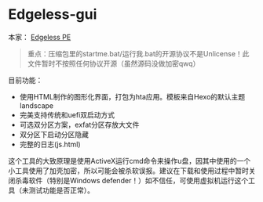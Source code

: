 # Edgeless-gui

本家： [Edgeless PE](https://home.edgeless.top/)

> 重点：压缩包里的startme.bat/运行我.bat的开源协议不是Unlicense！此文件暂时不按照任何协议开源（虽然源码没做加密qwq）  


目前功能：
- 使用HTML制作的图形化界面，打包为hta应用。模板来自Hexo的默认主题landscape
- 完美支持传统和uefi双启动方式
- 可选双分区方案，exfat分区存放大文件
- 双分区下启动分区隐藏
- 完整的日志(js.html)

这个工具的大致原理是使用ActiveX运行cmd命令来操作u盘，因其中使用的一个小工具使用了加壳加密，所以可能会被杀软误报。建议在下载和使用过程中暂时关闭杀毒软件（特别是Windows defender！）如不信任，可使用虚拟机运行这个工具（未测试功能是否正常）。
